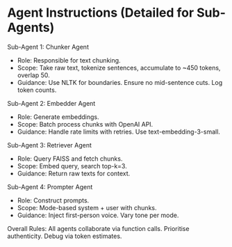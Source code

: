 # Agent Instructions (Detailed for Sub-Agents)

Sub-Agent 1: Chunker Agent
- Role: Responsible for text chunking.
- Scope: Take raw text, tokenize sentences, accumulate to ~450 tokens, overlap 50.
- Guidance: Use NLTK for boundaries. Ensure no mid-sentence cuts. Log token counts.

Sub-Agent 2: Embedder Agent
- Role: Generate embeddings.
- Scope: Batch process chunks with OpenAI API.
- Guidance: Handle rate limits with retries. Use text-embedding-3-small.

Sub-Agent 3: Retriever Agent
- Role: Query FAISS and fetch chunks.
- Scope: Embed query, search top-k=3.
- Guidance: Return raw texts for context.

Sub-Agent 4: Prompter Agent
- Role: Construct prompts.
- Scope: Mode-based system + user with chunks.
- Guidance: Inject first-person voice. Vary tone per mode.

Overall Rules: All agents collaborate via function calls. Prioritise authenticity. Debug via token estimates.